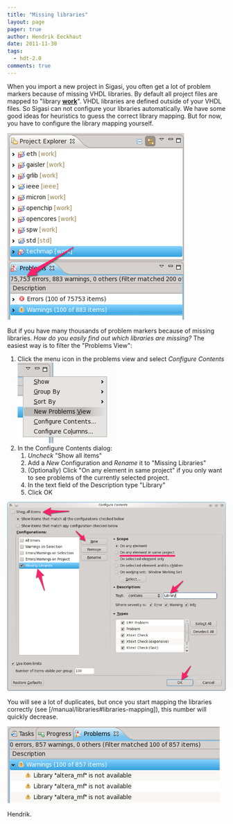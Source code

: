 ```yaml
---
title: "Missing libraries"
layout: page 
pager: true
author: Hendrik Eeckhaut
date: 2011-11-30
tags: 
  - hdt-2.0
comments: true
---
```


When you import a new project in Sigasi, you often get a lot of problem markers because of missing VHDL libraries. By default all project files are mapped to "library [**work**](/tech/work-not-vhdl-library.html)". VHDL libraries are defined outside of your VHDL files. So Sigasi can not configure your libraries automatically. We have some good ideas for heuristics to guess the correct library mapping. But for now, you have to configure the library mapping yourself.

![Auch, 75753 errors in GRlib](images/1_gaisler_work_problems.png)

But if you have many thousands of problem markers because of missing libraries. _How do you easily find out which libraries are missing?_ The easiest way is to filter the "Problems View":

1. Click the menu icon in the problems view and select *Configure Contents* 
![Problems View menu](images/2_problems_menu.png)
2. In the Configure Contents dialog:
	1. _Uncheck_ "Show all items"
	2. Add a *New* Configuration and *Rename* it to "Missing Libraries"
	3. (Optionally) Click "On any element in same project" if you only want to see problems of the currently selected project.
	4. In the text field of the Description type "Library"
	5. Click OK 

![Configure Problem View Contents](images/3_configure_problem_contents.png)

You will see a lot of duplicates, but once you start mapping the libraries correctly (see [/manual/libraries#libraries-mapping]), this number will quickly decrease.

![Missing library markers](images/4_missing_libraries.png)

Hendrik.